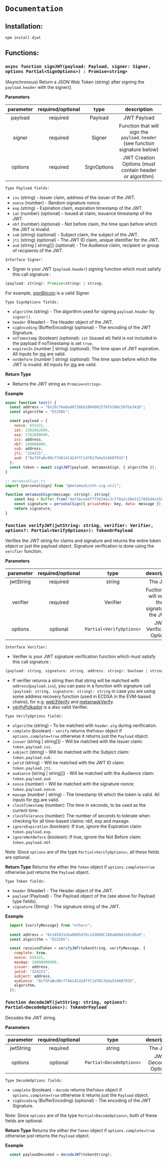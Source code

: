 # `Documentation`

## **Installation**:

```console
npm install djwt
```

## **Functions**:

### **`async function signJWT(payload: Payload, signer: Signer, options Partial<SignOptions>) : Promise<string>`**

(Asynchronous) Return a JSON Web Token (string) after signing the `payload.header` with the signer().

**Parameters** 

| parameter    | required/optional | type | description |
|    :---:     |     :---:      |     :---:     |     :---:     |
| payload   | required     | Payload   |  JWT Payload |
| signer   | required     | Signer   |  Function that will sign the `payload.header` (see function signature below) |
| options   | required     | SignOptions   | JWT Creation Options (must contain header or algorithm) |

`Type Payload fields:`
* `iss`   (string) - Issuer claim, address of the issuer of the JWT.
* `nonce`  (number) - Random signature nonce.
* `exp`  (string) - Expiration claim, expiration timestamp of the JWT.
* `iat`  (number) (optional) - Issued at  claim, issuance timestamp of the JWT.
* `nbf`  (number) (optional) - Not before claim, the time span before which the JWT
is invalid.
* `sub`  (string) (optional) - Subject claim, the subject of the JWT.
* `jti`  (string) (optional) - The JWT ID claim, unique identifier for the JWT.
* `aud`  (string | string[]) (optional) - The Audience claim, recipient or group of recipients of the JWT.

`Interface Signer:`
* Signer is your JWT (`payload.header`) signing function which must satisfy this call signature : 
```js   
(payload: string): Promise<string> | string; 
```
For example, [signBitcoin](./examples/bitcoinjs/signBitcoin.ts) is a valid Signer.

`Type SignOptions fields:`
* `algorithm` (string) - The algorithm used for signing `payload.header` by `signer()`.
* `header` (Header) - The Header object of the JWT.
* `sigEncoding` (BufferEncoding) (optional) - The encoding of the JWT Signature.
* `noTimestamp` (boolean) (optional): `iat` (issued at) field is not included in the payload if noTimestamp is set `true`.
* `expiresIn` (number | string) (optional): The time span of JWT expiration. All inputs for [ms](https://github.com/vercel/ms) are valid.
* `notBefore` (number | string) (optional): The time span before which the JWT is invalid. All inputs for [ms](https://github.com/vercel/ms) are valid.

**Return Type** 
* Returns the JWT string as `Promise<string>`.

**Example**
```js
async function test() {
  const address = "0x29c76e6ad8f28bb1004902578fb108c507be341b";
  const algorithm = "ES256k";

  const payload = {
    nonce: 654321,
    iat: 1582062696,
    exp: 1782098690,
    iss: address,
    nbf: 100000000,
    sub: address,
    jti: "324221",
    aud: ["0x75FaBc80c774614C424ffC1d7017b4a534607935"]
  };
  const token = await signJWT(payload, metamaskSign, { algorithm });
}

// metamaskSign.ts
import {personalSign} from "@metamask/eth-sig-util";

function metamaskSign(message: string): string{
    const key = Buffer.from("4af1bceebf7f3634ec3cff8a2c38e51178d5d4ce585c52d6043e5e2cc3418bb0", 'hex');
    const signature = personalSign({ privateKey: key, data: message });
    return signature;
}

```

### **`function verifyJWT(jwtString: string, verifier: Verifier, options?: Partial<VerifyOptions>): TokenOrPayload `**

Verifies the JWT string for claims and signature and returns the entire token object or just the payload object. Signature verification is done using the `verifier` function.

**Parameters**

| parameter    | required/optional | type | description |
|    :---:     |     :---:      |     :---:     |     :---:     |
| jwtString   | required     | string   |  The JWT |
| verifier   | required     | Verifier   | Fuction that will verify the signature in the JWT. |
| options   | optional     | `Partial<VerifyOptions>`   | JWT Verification Options |

`Interface Verifier:`
* Verifier is your JWT signature verification function which must satisfy this call signature : 
```js   
(payload: string, signature: string, address: string): boolean | string;
```
* If verifier returns a string then that string will be matched with `address`(`payload.iss`), you can pass in a function with signature call `(payload: string, signature: string): string` in case you are using some address recovery function (used in ECDSA in the EVM-based chains), for e.g. [web3Verify](./examples/web3/web3Verify.ts) and [metamaskVerify](./examples/metamask/metamaskVerify.ts).
* [verifyPolkadot](./examples/polkadot.js/verifyPolkadot.ts) is a also valid Verifier.

`Type VerifyOptions fields:`
* `algorithm` (string) - To be matched with `header.alg` during verification.
* `complete` (boolean) - `verify` returns the`Token` object if `options.complete=true` otherwise it returns just the `Payload` object.
* `issuer`  (string | string[]) - Will be matched with the Issuer claim: `token.payload.iss`.
* `subject`  (string) - Will be matched with the Subject claim: `token.payload.sub`.
* `jwtid`  (string) - Will be matched with the JWT ID claim: `token.payload.jti`.
* `audience`  (string | string[]) - Will be matched with the Audience claim: `token.payload.aud`.
* `nonce`  (number) - Will be matched with the signature nonce: `token.payload.nonce`.
* `maxage`  (number | string) - The timestamp till which the token is valid. All inputs for [ms](https://github.com/vercel/ms) are valid.
* `clockTimestamp` (number): The time in seconds, to be used as the current time.
* `clockTolerance` (number): The number of seconds to tolerate when checking for all time-based claims: nbf, exp and maxage.
* `ignoreExpiration` (boolean): If true, ignore the Expiration claim: `token.payload.exp`.
* `ignoreNotBefore` (boolean): If true, ignore the Not Before claim: `token.payload.nbf`.

Note: Since `options` are of the type `Partial<VerifyOptions>`, all these fields are optional.

**Return Type** 
Returns the either the `Token` object if `options.complete=true` otherwise just returns the `Payload` object.

`Type Token fields:`
* `header` (Header) - The Header object of the JWT.
* `payload` (Payload) - The Payload object of the  (see above for Payload type fields).
* `signature` (String) - The signature string of the JWT.


**Example**
```js
  import {verifyMessage} from "ethers";
  
  const address = "0x145831eba8085d78c1d30A9C108aAD8A1501d6e0";
  const algorithm = "ES256k";

  const receivedToken = verifyJWT(tokenString, verifyMessage, {
    complete: true,
    nonce: 654321,
    maxAge: 10000000000,
    issuer: address,
    jwtid: "324221",
    subject: address,
    audience: "0x75FaBc80c774614C424ffC1d7017b4a534607935",
    algorithm,
  });
```


### **`function decodeJWT(jwtString: string, options?: Partial<DecodeOptions>): TokenOrPayload`**

Decodes the JWT string.

**Parameters**

| parameter    | required/optional | type | description |
|    :---:     |     :---:      |     :---:     |     :---:     |
| jwtString   | required     | string   |  The JWT |
| options   | optional     | `Partial<DecodeOptions>`   | JWT Decoding Options |

`Type DecodeOptions fields:`
* `complete` (boolean) - `decode` returns the`Token` object if `options.complete=true` otherwise it returns just the `Payload` object.
* `sigEncoding` (BufferEncoding) (optional) - The encoding of the JWT Signature.

Note: Since `options` are of the type `Partial<DecodeOptions>`, both of these fields are optional.


**Return Type** 
Returns the either the `Token` object if `options.complete=true` otherwise just returns the `Payload` object.


**Example**
```js
  const payloadDecoded = decodeJWT(tokenString);
```